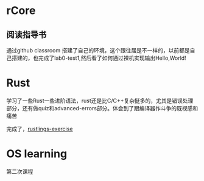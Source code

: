 # rCore

## 阅读指导书

通过github classroom 搭建了自己的环境，这个跟往届是不一样的，以前都是自己搭建的，也完成了lab0-test1,然后看了如何通过裸机实现输出Hello,World!

# Rust

学习了一些Rust一些进阶语法，rust还是比C/C++复杂挺多的，尤其是错误处理部分，还有做quiz和advanced-errors部分。体会到了跟编译器作斗争的既视感和痛苦

完成了，[rustlings-exercise](os2022/my-rustlings/README.md)

# OS learning

第二次课程
